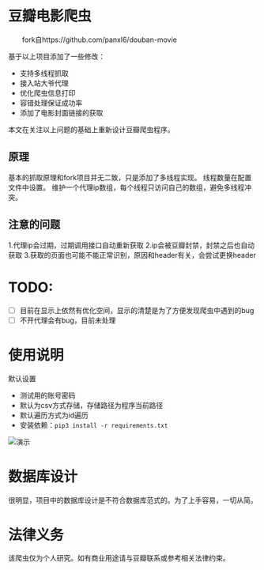 # 豆瓣电影爬虫

　　fork自https://github.com/panxl6/douban-movie

基于以上项目添加了一些修改：
- 支持多线程抓取
- 接入站大爷代理
- 优化爬虫信息打印
- 容错处理保证成功率
- 添加了电影封面链接的获取

本文在关注以上问题的基础上重新设计豆瓣爬虫程序。

## 原理
基本的抓取原理和fork项目并无二致，只是添加了多线程实现。
线程数量在配置文件中设置。
维护一个代理ip数组，每个线程只访问自己的数组，避免多线程冲突。
## 注意的问题
1.代理ip会过期，过期调用接口自动重新获取
2.ip会被豆瓣封禁，封禁之后也自动获取
3.获取的页面也可能不能正常识别，原因和header有关，会尝试更换header
# TODO:
- [ ] 目前在显示上依然有优化空间，显示的清楚是为了方便发现爬虫中遇到的bug
- [ ] 不开代理会有bug，目前未处理

# 使用说明
默认设置
- 测试用的账号密码
- 默认为csv方式存储，存储路径为程序当前路径
- 默认遍历方式为id遍历
- 安装依赖：`pip3 install -r requirements.txt`

![演示](./doc/running.png)

# 数据库设计
很明显，项目中的数据库设计是不符合数据库范式的。为了上手容易，一切从简。

# 法律义务
该爬虫仅为个人研究。如有商业用途请与豆瓣联系或参考相关法律约束。
